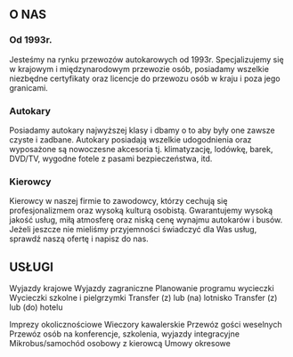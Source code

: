 ## O NAS

### Od 1993r.

Jesteśmy na rynku przewozów autokarowych od 1993r. Specjalizujemy się w krajowym i międzynarodowym przewozie osób, posiadamy wszelkie niezbędne certyfikaty oraz licencje do przewozu osób w kraju i poza jego granicami.

### Autokary

Posiadamy autokary najwyższej klasy i dbamy o to aby były one zawsze czyste i zadbane. Autokary posiadają wszelkie udogodnienia oraz wyposażone są nowoczesne akcesoria tj. klimatyzację, lodówkę, barek, DVD/TV, wygodne fotele z pasami bezpieczeństwa, itd.

### Kierowcy

Kierowcy w naszej firmie to zawodowcy, którzy cechują się profesjonalizmem oraz wysoką kulturą osobistą. Gwarantujemy wysoką jakość usług, miłą atmosferę oraz niską cenę wynajmu autokarów i busów. Jeżeli jeszcze nie mieliśmy przyjemności świadczyć dla Was usług, sprawdź naszą ofertę i napisz do nas.

## USŁUGI

Wyjazdy krajowe
Wyjazdy zagraniczne
Planowanie programu wycieczki
Wycieczki szkolne i pielgrzymki
Transfer (z) lub (na) lotnisko
Transfer (z) lub (do) hotelu

Imprezy okolicznościowe
Wieczory kawalerskie
Przewóz gości weselnych
Przewóz osób na konferencje, szkolenia, wyjazdy integracyjne
Mikrobus/samochód osobowy z kierowcą
Umowy okresowe
